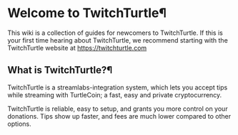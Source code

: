 # Welcome to TwitchTurtle¶
This wiki is a collection of guides for newcomers to TwitchTurtle.
If this is your first time hearing about TwitchTurtle, we recommend starting with the TwitchTurtle website at https://twitchturtle.com

## What is TwitchTurtle?¶
TwitchTurtle is a streamlabs-integration system, which lets you accept tips while streaming with TurtleCoin; a fast, easy and private cryptocurrency.

TwitchTurtle is reliable, easy to setup, and grants you more control on your donations. Tips show up faster, and fees are much lower compared to other options.
